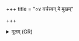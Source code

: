 +++
title = "०४ वर्चस्वन् मे मुखम्"

+++
<details><summary>मूलम् (GR)</summary>

वर्चस्वन् मे मुखम् अस्तु  
वर्चस्वद् उत मे शिरः ।  
वर्चस्वान् विश्वतः प्रत्यङ्  
वर्चस्वान् वर्णो अस्तु मे ॥
</details>